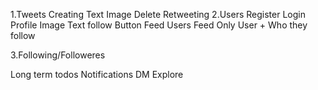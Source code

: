 1.Tweets
    Creating
        Text
        Image
    Delete
    Retweeting
2.Users
    Register
    Login
    Profile
        Image
        Text
        follow Button
    Feed
        Users Feed Only
        User + Who they follow


3.Following/Followeres

Long term todos
    Notifications
    DM
    Explore
